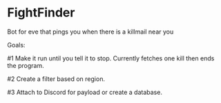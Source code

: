 # FightFinder
Bot for eve that pings you when there is a killmail near you

Goals:

#1 Make it run until you tell it to stop.  Currently fetches one kill then ends the program.

#2 Create a filter based on region.

#3 Attach to Discord for payload or create a database.
